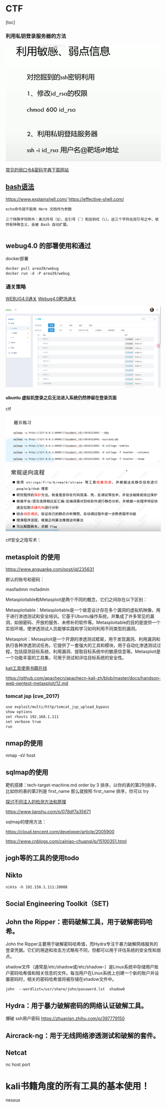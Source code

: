 # CTF 
[toc]
### 利用私钥登录服务器的方法

![Alt text](image-10.png)


[常见的弱口令&密码字典下载网站](https://zhuanlan.zhihu.com/p/635466179)




## [bash语法](https://wangdoc.com/bash/grammar)
https://www.explainshell.com/
https://effective-shell.com/

```
echo命令就不能用 Here 文档作为参数

三个特殊字符除外：美元符号（$）、反引号（`）和反斜杠（\）。这三个字符在双引号之中，依然有特殊含义，会被 Bash 自动扩展。


```

## webug4.0 的部署使用和通过

docker部署
```
docker pull area39/webug
docker run -d -P area39/webug
```

### 通关策略
[WEBUG4.0通关](https://cloud.tencent.com/developer/article/2005900)
[Webug4.0靶场通关](https://xz.aliyun.com/t/12126)

![webug weblog](image.png)





#### ubuntu 虚拟机登录之后无法进入系统仍然停留在登录页面







ctf

![Alt sqlmap的常见使用命令行](image-12.png)


![Alt 逆向的常见流程](image-13.png)

ctf安全之隐写术：


## metasploit 的使用 
https://www.anquanke.com/post/id/235631

默认的账号和密码：

masfadmin
msfadmin

Metasploitable和Metasploit是两个不同的概念，它们之间存在以下区别：

Metasploitable：Metasploitable是一个故意设计存在多个漏洞的虚拟机映像，用于进行渗透测试和安全培训。它基于Ubuntu操作系统，并集成了许多常见的漏洞，如弱密码、开放的服务、未修补的软件等。Metasploitable的目的是提供一个实验环境，使渗透测试人员能够实践和学习如何利用不同类型的漏洞。

Metasploit：Metasploit是一个开源的渗透测试框架，用于发现漏洞、利用漏洞和执行各种渗透测试任务。它提供了一套强大的工具和模块，用于自动化渗透测试过程，包括探测目标系统、利用漏洞、提取目标系统中的敏感信息等。Metasploit是一个功能丰富的工具集，可用于测试和评估目标系统的安全性。

[kali工具使用书籍在线](https://github.com/apachecn/apachecn-kali-zh/tree/master?tab=readme-ov-file)


https://github.com/apachecn/apachecn-kali-zh/blob/master/docs/handson-web-pentest-metasploit/12.md
### tomcat jsp (cve_2017)
```
use exploit/multi/http/tomcat_jsp_upload_bypass
show options
set rhosts 192.168.1.111
set verbose true
run

```


## nmap的使用   

nmap -sV host



## sqlmap的使用 
靶机搭建：tech-target-machine.md
order by 3
排序，以你的表的第2列排序，比如你的表的第2列是 first_name 那么就按照 first_name 排序，你可以 try

[探讨不同注入的检测方法和原理](https://m.freebuf.com/articles/web/339118.html)

https://www.jianshu.com/p/078df7a35671

sqlmap的使用方法：

https://cloud.tencent.com/developer/article/2005900

https://www.cnblogs.com/cainiao-chuanqi/p/15100351.html





## jogh等的工具的使用todo 





## Nikto

```
nikto -h 192.158.1.111:20008
```






## Social Engineering Toolkit（SET)








## John the Ripper：密码破解工具，用于破解密码哈希。

John the Ripper主要用于破解密码哈希值，而Hydra专注于暴力破解网络服务的登录凭据。它们的用途和攻击方式略有不同，但都可以用于评估系统的安全性和弱点。


shadow文件（通常是/etc/shadow或/etc/shadow-）是Linux系统中存储用户账户密码哈希值和相关信息的文件。每当用户在Linux系统上创建一个新的账户并设置密码时，相关的密码哈希值将被存储在shadow文件中。

```
john  --wordlist=/usr/share/john/password.lst  shadow0
```




## Hydra：用于暴力破解密码的网络认证破解工具。
爆破 ssh用户密码
https://zhuanlan.zhihu.com/p/397779150





## Aircrack-ng：用于无线网络渗透测试和破解的套件。




## Netcat
nc host port 





# kali书籍角度的所有工具的基本使用！

nessus